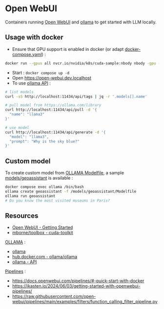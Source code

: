 # Open WebUI

Containers running [Open WebUI](https://github.com/open-webui/open-webui?tab=readme-ov-file#open-webui-formerly-ollama-webui-) and [ollama](https://hub.docker.com/r/ollama/ollama) to get started with LLM locally.

## Usage with docker

* Ensure that GPU support is enabled in docker (or adapt [docker-compose.yaml](docker-compose.yaml)) :

```bash
docker run --gpus all nvcr.io/nvidia/k8s/cuda-sample:nbody nbody -gpu -benchmark
```

* Start : `docker compose up -d`
* Open https://open-webui.dev.localhost
* To use [ollama API](https://github.com/ollama/ollama/blob/main/docs/api.md#api) :

```bash
# list models
curl -sS http://localhost:11434/api/tags | jq -r '.models[].name'

# pull model from https://ollama.com/library
curl http://localhost:11434/api/pull -d '{
  "name": "llama3"
}'

# use model
curl http://localhost:11434/api/generate -d '{
  "model": "llama3",
  "prompt": "Why is the sky blue?"
}'
```

## Custom model

To create custom model from [OLLAMA Modelfile](https://github.com/ollama/ollama/tree/main?tab=readme-ov-file#customize-a-prompt), a sample [models/geoassistant](models/geoassistant/README.md) is available :

```bash
docker compose exec ollama /bin/bash
ollama create geoassistant -f /models/geoassistant/Modelfile
ollama run geoassistant
# Do you know the most visited museums in Paris?
```


## Resources

* [Open WebUI - Getting Started](https://docs.openwebui.com/getting-started/)
* [mborne/toolbox - cuda-toolkit](https://github.com/mborne/toolbox/tree/master/cuda-toolkit#ressources)

[OLLAMA](https://github.com/ollama/ollama) :

* [ollama](https://github.com/ollama/ollama/tree/main?tab=readme-ov-file#ollama)
* [hub.docker.com - ollama/ollama](https://hub.docker.com/r/ollama/ollama)
* [ollama - API](https://github.com/ollama/ollama/blob/main/docs/api.md#api)

[Pipelines](https://docs.openwebui.com/pipelines) :

* https://docs.openwebui.com/pipelines/#-quick-start-with-docker
* https://ikasten.io/2024/06/03/getting-started-with-openwebui-pipelines/
* https://raw.githubusercontent.com/open-webui/pipelines/main/examples/filters/function_calling_filter_pipeline.py
